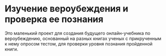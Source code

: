# Изучение вероубеждения и проверка ее познания 
Это маленький проект для создания будущего онлайн-учебника по вероубеждению,
основанный на разных книгах ученых с прикрученным к нему опросом тестом, для проверки уровня познания пройденной книги.
